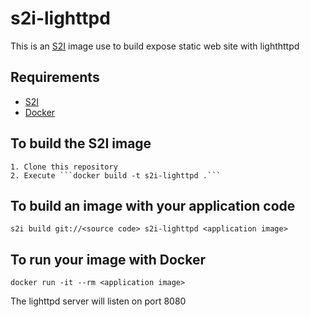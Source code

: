 # s2i-lighttpd

This is an [S2I](https://github.com/openshift/source-to-image) image use to build expose static web site with lighthttpd


## Requirements

* [S2I](https://github.com/openshift/source-to-image)
* [Docker](https://www.docker.com/products/docker)


## To build the S2I image

	1. Clone this repository
	2. Execute ```docker build -t s2i-lighttpd .```

## To build an image with your application code

```s2i build git://<source code> s2i-lighttpd <application image>```

## To run your image with Docker

```docker run -it --rm <application image>```

The lighttpd server will listen on port 8080